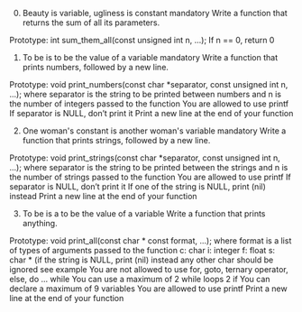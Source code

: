 0. Beauty is variable, ugliness is constant
mandatory
Write a function that returns the sum of all its parameters.

Prototype: int sum_them_all(const unsigned int n, ...);
If n == 0, return 0

1. To be is to be the value of a variable
mandatory
Write a function that prints numbers, followed by a new line.

Prototype: void print_numbers(const char *separator, const unsigned int n, ...);
where separator is the string to be printed between numbers
and n is the number of integers passed to the function
You are allowed to use printf
If separator is NULL, don’t print it
Print a new line at the end of your function

2. One woman's constant is another woman's variable
mandatory
Write a function that prints strings, followed by a new line.

Prototype: void print_strings(const char *separator, const unsigned int n, ...);
where separator is the string to be printed between the strings
and n is the number of strings passed to the function
You are allowed to use printf
If separator is NULL, don’t print it
If one of the string is NULL, print (nil) instead
Print a new line at the end of your function

3. To be is a to be the value of a variable
Write a function that prints anything.

Prototype: void print_all(const char * const format, ...);
where format is a list of types of arguments passed to the function
c: char
i: integer
f: float
s: char * (if the string is NULL, print (nil) instead
any other char should be ignored
see example
You are not allowed to use for, goto, ternary operator, else, do ... while
You can use a maximum of
2 while loops
2 if
You can declare a maximum of 9 variables
You are allowed to use printf
Print a new line at the end of your function
